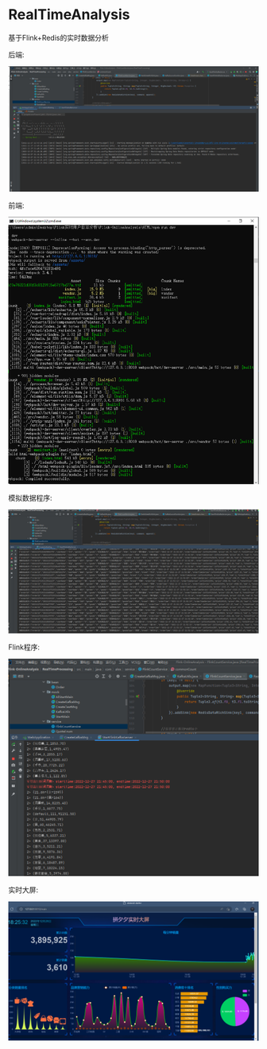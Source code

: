 # RealTimeAnalysis
基于Flink+Redis的实时数据分析

后端:

![Snipaste_2022-12-27_21-52-39](assets/Snipaste_2022-12-27_21-52-39.png)

前端:

![Snipaste_2022-12-27_21-52-54](assets/Snipaste_2022-12-27_21-52-54.png)

模拟数据程序:

![Snipaste_2022-12-27_21-52-28](assets/Snipaste_2022-12-27_21-52-28.png)

Flink程序:

![Snipaste_2022-12-27_21-52-17](assets/Snipaste_2022-12-27_21-52-17.png)

实时大屏:

![Snipaste_2022-12-28_18-25-41](assets/Snipaste_2022-12-28_18-25-41.png)
